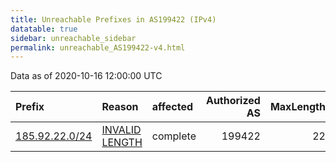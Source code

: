 ```yaml
---
title: Unreachable Prefixes in AS199422 (IPv4)
datatable: true
sidebar: unreachable_sidebar
permalink: unreachable_AS199422-v4.html
---
```


Data as of 2020-10-16 12:00:00 UTC


<div class="datatable-begin"></div>

| Prefix                                                 | Reason                                                                                                    | affected   |   Authorized AS |   MaxLength | Anchor                                         |   unreachable /24s |
|:-------------------------------------------------------|:----------------------------------------------------------------------------------------------------------|:-----------|----------------:|------------:|:-----------------------------------------------|-------------------:|
| [185.92.22.0/24](https://stat.ripe.net/185.92.22.0/24) | [INVALID LENGTH](https://rpki-validator.ripe.net/announcement-preview?asn=AS199422&prefix=185.92.22.0/24) | complete   |          199422 |          22 | [RIPE](unreachable_RIPE_NCC_RPKI_Root-v4.html) |                  1 |

<div class="datatable-end"></div>